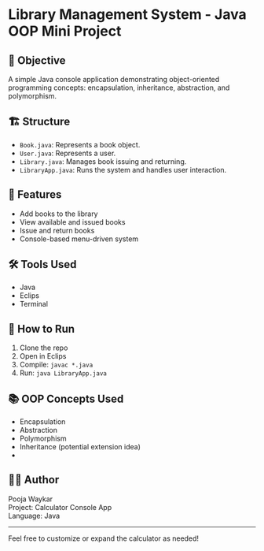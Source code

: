 # Library Management System - Java OOP Mini Project

## 🧾 Objective
A simple Java console application demonstrating object-oriented programming concepts: encapsulation, inheritance, abstraction, and polymorphism.

## 🏗 Structure
- `Book.java`: Represents a book object.
- `User.java`: Represents a user.
- `Library.java`: Manages book issuing and returning.
- `LibraryApp.java`: Runs the system and handles user interaction.

## 🚀 Features
- Add books to the library
- View available and issued books
- Issue and return books
- Console-based menu-driven system

## 🛠 Tools Used
- Java
- Eclips
- Terminal

## 📂 How to Run
1. Clone the repo
2. Open in Eclips
3. Compile: `javac *.java`
4. Run: `java LibraryApp.java`

## 📚 OOP Concepts Used
- Encapsulation
- Abstraction
- Polymorphism
- Inheritance (potential extension idea)
- 
## 🧑‍💻 Author

Pooja Waykar  
Project: Calculator Console App  
Language: Java

---

Feel free to customize or expand the calculator as needed!
